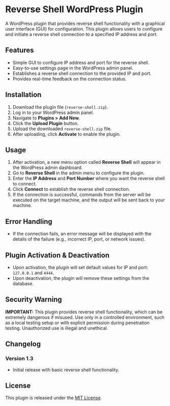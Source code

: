 # Reverse Shell WordPress Plugin

A WordPress plugin that provides reverse shell functionality with a graphical user interface (GUI) for configuration. This plugin allows users to configure and initiate a reverse shell connection to a specified IP address and port.

## Features

- Simple GUI to configure IP address and port for the reverse shell.
- Easy-to-use settings page in the WordPress admin panel.
- Establishes a reverse shell connection to the provided IP and port.
- Provides real-time feedback on the connection status.

## Installation

1. Download the plugin file (`reverse-shell.zip`).
2. Log in to your WordPress admin panel.
3. Navigate to **Plugins > Add New**.
4. Click the **Upload Plugin** button.
5. Upload the downloaded `reverse-shell.zip` file.
6. After uploading, click **Activate** to enable the plugin.

## Usage

1. After activation, a new menu option called **Reverse Shell** will appear in the WordPress admin dashboard.
2. Go to **Reverse Shell** in the admin menu to configure the plugin.
3. Enter the **IP Address** and **Port Number** where you want the reverse shell to connect.
4. Click **Connect** to establish the reverse shell connection.
5. If the connection is successful, commands from the server will be executed on the target machine, and the output will be sent back to your machine.

## Error Handling

- If the connection fails, an error message will be displayed with the details of the failure (e.g., incorrect IP, port, or network issues).

## Plugin Activation & Deactivation

- Upon activation, the plugin will set default values for IP and port: `127.0.0.1` and `4444`.
- Upon deactivation, the plugin will remove these settings from the database.

## Security Warning

**IMPORTANT:** This plugin provides reverse shell functionality, which can be extremely dangerous if misused. Use only in a controlled environment, such as a local testing setup or with explicit permission during penetration testing. Unauthorized use is illegal and unethical.

## Changelog

### Version 1.3
- Initial release with basic reverse shell functionality.

## License

This plugin is released under the [MIT License](LICENSE).

